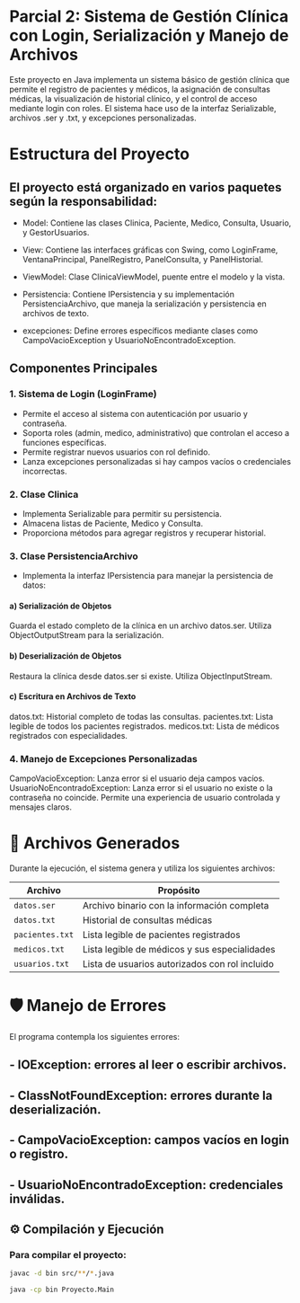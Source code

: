 # Parcial 2: Sistema de Gestión Clínica con Login, Serialización y Manejo de Archivos

Este proyecto en Java implementa un sistema básico de gestión clínica que permite el registro de pacientes y médicos, la asignación de consultas médicas, la visualización de historial clínico, y el control de acceso mediante login con roles.
El sistema hace uso de la interfaz Serializable, archivos .ser y .txt, y excepciones personalizadas.

# Estructura del Proyecto

## El proyecto está organizado en varios paquetes según la responsabilidad:

- Model: Contiene las clases Clinica, Paciente, Medico, Consulta, Usuario, y GestorUsuarios.

- View: Contiene las interfaces gráficas con Swing, como LoginFrame, VentanaPrincipal, PanelRegistro, PanelConsulta, y PanelHistorial.

- ViewModel: Clase ClinicaViewModel, puente entre el modelo y la vista.

- Persistencia: Contiene IPersistencia y su implementación PersistenciaArchivo, que maneja la serialización y persistencia en archivos de texto.

- excepciones: Define errores específicos mediante clases como CampoVacioException y UsuarioNoEncontradoException.

 ## Componentes Principales
 
 ### 1. Sistema de Login (LoginFrame)

- Permite el acceso al sistema con autenticación por usuario y contraseña.
- Soporta roles (admin, medico, administrativo) que controlan el acceso a funciones específicas.
- Permite registrar nuevos usuarios con rol definido.
- Lanza excepciones personalizadas si hay campos vacíos o credenciales incorrectas.

### 2. Clase Clinica

- Implementa Serializable para permitir su persistencia.
- Almacena listas de Paciente, Medico y Consulta.
- Proporciona métodos para agregar registros y recuperar historial.

### 3. Clase PersistenciaArchivo

- Implementa la interfaz IPersistencia para manejar la persistencia de datos:

#### a) Serialización de Objetos
 Guarda el estado completo de la clínica en un archivo datos.ser.
 Utiliza ObjectOutputStream para la serialización.

#### b) Deserialización de Objetos
 Restaura la clínica desde datos.ser si existe.
 Utiliza ObjectInputStream.

#### c) Escritura en Archivos de Texto
 datos.txt: Historial completo de todas las consultas.
 pacientes.txt: Lista legible de todos los pacientes registrados.
 medicos.txt: Lista de médicos registrados con especialidades.

### 4. Manejo de Excepciones Personalizadas
CampoVacioException: Lanza error si el usuario deja campos vacíos.
UsuarioNoEncontradoException: Lanza error si el usuario no existe o la contraseña no coincide.
Permite una experiencia de usuario controlada y mensajes claros.

# 📄 Archivos Generados
Durante la ejecución, el sistema genera y utiliza los siguientes archivos:

| Archivo        | Propósito                                               |
|----------------|---------------------------------------------------------|
| `datos.ser`    | Archivo binario con la información completa             |
| `datos.txt`    | Historial de consultas médicas                          |
| `pacientes.txt`| Lista legible de pacientes registrados                  |
| `medicos.txt`  | Lista legible de médicos y sus especialidades           |
| `usuarios.txt` | Lista de usuarios autorizados con rol incluido          |

# 🛡️ Manejo de Errores

El programa contempla los siguientes errores:

## - IOException: errores al leer o escribir archivos.
## - ClassNotFoundException: errores durante la deserialización.
## - CampoVacioException: campos vacíos en login o registro.
## - UsuarioNoEncontradoException: credenciales inválidas.

## ⚙️ Compilación y Ejecución

### Para compilar el proyecto:

```bash
javac -d bin src/**/*.java

java -cp bin Proyecto.Main


